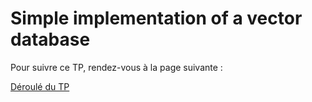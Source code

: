 # Simple implementation of a vector database

Pour suivre ce TP, rendez-vous à la page suivante :

[Déroulé du TP](https://aurelienmassiot.github.io/simple_vector_db/tp0/#0)